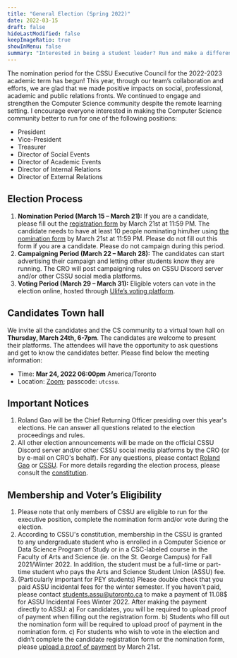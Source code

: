 ```yaml
---
title: "General Election (Spring 2022)"
date: 2022-03-15
draft: false
hideLastModified: false
keepImageRatio: true
showInMenu: false
summary: "Interested in being a student leader? Run and make a difference!"
---
```


The nomination period for the CSSU Executive Council for the 2022-2023 academic term has begun! This year, through our team’s collaboration and efforts, we are glad that we made positive impacts on social, professional, academic and public relations fronts. We continued to engage and strengthen the Computer Science community despite the remote learning setting. I encourage everyone interested in making the Computer Science community better to run for one of the following positions:

- President
- Vice-President
- Treasurer
- Director of Social Events
- Director of Academic Events
- Director of Internal Relations
- Director of External Relations

## Election Process

1. **Nomination Period (March 15 – March 21):** If you are a candidate, please fill out the [registration form](https://forms.gle/nittLCLHcWmBiBnMA) by March 21st at 11:59 PM. The candidate needs to have at least 10 people nominating him/her using [the nomination form](https://forms.gle/WoW4PM39p2AEEMfp7) by March 21st at 11:59 PM. Please do not fill out this form if you are a candidate. Please do not campaign during this period.
2. **Campaigning Period (March 22 – March 28):** The candidates can start advertising their campaign and letting other students know they are running. The CRO will post campaigning rules on CSSU Discord server and/or other CSSU social media platforms.
3. **Voting Period (March 29 – March 31):** Eligible voters can vote in the election online, hosted through [Ulife’s voting platform](https://voting.utoronto.ca/).

## Candidates Town hall

We invite all the candidates and the CS community to a virtual town hall on **Thursday, March 24th, 6-7pm**. The candidates are welcome to present their platforms. The attendees will have the opportunity to ask questions and get to know the candidates better. Please find below the meeting information:

- Time: **Mar 24, 2022 06:00pm** America/Toronto
- Location: [Zoom](https://utoronto.zoom.us/j/83652544342); passcode: `utcssu`.

## Important Notices

1. Roland Gao will be the Chief Returning Officer presiding over this year's elections. He can answer all questions related to the election proceedings and rules.
2. All other election announcements will be made on the official CSSU Discord server and/or other CSSU social media platforms by the CRO (or by e-mail on CRO's behalf). For any questions, please contact [Roland Gao](mailto:roland.gao@mail.utoronto.ca) or [CSSU](mailto:utcssu@gmail.com). For more details regarding the election process, please consult the [constitution](https://www.cssu.ca/constitution.pdf).

## Membership and Voter’s Eligibility

1. Please note that only members of CSSU are eligible to run for the executive position, complete the nomination form and/or vote during the election.
2. According to CSSU's constitution, membership in the CSSU is granted to any undergraduate student who is enrolled in a Computer Science or Data Science Program of Study or in a CSC-labeled course in the Faculty of Arts and Science (ie. on the St. George Campus) for Fall 2021/Winter 2022. In addition, the student must be a full-time or part-time student who pays the Arts and Science Student Union (ASSU) fee.
3. (Particularly important for PEY students) Please double check that you paid ASSU incidental fees for the winter semester. If you haven’t paid, please contact students.assu@utoronto.ca to make a payment of 11.08$ for ASSU Incidental Fees Winter 2022. After making the payment directly to ASSU:
   a) For candidates, you will be required to upload proof of payment when filling out the registration form.
   b) Students who fill out the nomination form will be required to upload proof of payment in the nomination form.
   c) For students who wish to vote in the election and didn’t complete the candidate registration form or the nomination form, please [upload a proof of payment](https://forms.gle/ym4VLHBSDxbujbw86) by March 21st.
